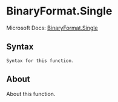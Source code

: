 ---
---

# BinaryFormat.Single

Microsoft Docs: [BinaryFormat.Single](https://docs.microsoft.com/en-us/powerquery-m/binaryformat-single)

## Syntax

```powerquery-m
Syntax for this function.
```

## About

About this function.

